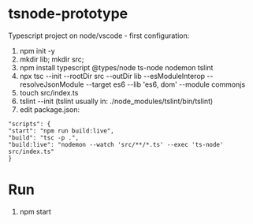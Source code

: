 # tsnode-prototype
Typescript project on node/vscode - first configuration:

1. npm init -y
2. mkdir lib; mkdir src;
3. npm install typescript @types/node ts-node nodemon tslint
4. npx tsc --init --rootDir src --outDir lib --esModuleInterop --resolveJsonModule --target es6 --lib 'es6, dom' --module commonjs
5. touch src/index.ts
6. tslint --init (tslint usually in: ./node_modules/tslint/bin/tslint)
7. edit package.json: 

```
"scripts": {
"start": "npm run build:live",
"build": "tsc -p .",
"build:live": "nodemon --watch 'src/**/*.ts' --exec 'ts-node' src/index.ts"
}
```
# Run
1. npm start
